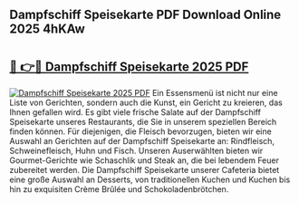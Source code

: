 ## Dampfschiff Speisekarte PDF Download Online 2025 4hKAw

# <h2><a href="http://gc96r7.nevu.top/?p=Dampfschiff+Speisekarte">🔗 👉🔴 Dampfschiff Speisekarte 2025 PDF</a></h2>

[![Dampfschiff Speisekarte 2025 PDF](https://i.imgur.com/dBaPXMq.png)](http://gc96r7.nevu.top/?p=Dampfschiff+Speisekarte)
Ein Essensmenü ist nicht nur eine Liste von Gerichten, sondern auch die Kunst, ein Gericht zu kreieren, das Ihnen gefallen wird. Es gibt viele frische Salate auf der Dampfschiff Speisekarte unseres Restaurants, die Sie in unserem speziellen Bereich finden können. Für diejenigen, die Fleisch bevorzugen, bieten wir eine Auswahl an Gerichten auf der Dampfschiff Speisekarte an: Rindfleisch, Schweinefleisch, Huhn und Fisch. Unseren Auserwählten bieten wir Gourmet-Gerichte wie Schaschlik und Steak an, die bei lebendem Feuer zubereitet werden. Die Dampfschiff Speisekarte unserer Cafeteria bietet eine große Auswahl an Desserts, von traditionellen Kuchen und Kuchen bis hin zu exquisiten Crème Brûlée und Schokoladenbrötchen.
